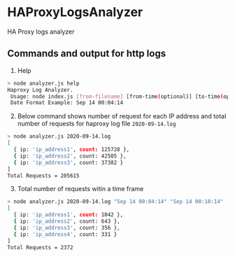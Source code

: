 # HAProxyLogsAnalyzer
HA Proxy logs analyzer

## Commands and output for http logs

1. Help
```sh
> node analyzer.js help
Haproxy Log Analyzer.
 Usage: node index.js [from-filename] [from-time(optional)] [to-time(optional)].
 Date Format Example: Sep 14 00:04:14
```

2. Below command shows number of request for each IP address and total number of requests for haproxy log file `2020-09-14.log` 
```sh
> node analyzer.js 2020-09-14.log 
[
  { ip: 'ip_address1', count: 125728 },
  { ip: 'ip_address2', count: 42505 },
  { ip: 'ip_address3', count: 37382 }
]
Total Requests = 205615
```

3. Total number of requests witin a time frame
```sh
> node analyzer.js 2020-09-14.log "Sep 14 00:04:14" "Sep 14 00:10:14"
[
  { ip: 'ip_address1', count: 1042 },
  { ip: 'ip_address2', count: 643 },
  { ip: 'ip_address3', count: 356 },
  { ip: 'ip_address4', count: 331 }
]
Total Requests = 2372
```

